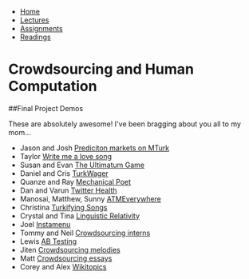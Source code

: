 <ul id="ProjectSubmenu">
    <li><a class="home" href="index.html" title="Home">Home</a></li>
    <li><a class="syllabus" href="syllabus.html" title="Lectures">Lectures</a></li>
    <li><a class="assignments" href="assignments.html" title="Assignments">Assignments</a></li>
    <li><a class="resources" href="resources.html" title="Resources">Readings</a></li>
</ul>

<link rel="stylesheet" type="text/css" href="stylesheet.css" />

# Crowdsourcing and Human Computation

##Final Project Demos

These are absolutely awesome! I've been bragging about you all to my mom...


- Jason and Josh [Prediciton markets on MTurk](https://vimeo.com/82152227)
- Taylor [Write me a love song](http://vimeo.com/82191227)
- Susan and Evan [The Ultimatum Game](http://vimeo.com/82157250)
- Daniel and Cris [TurkWager](https://vimeo.com/82169139)
- Quanze and Ray [Mechanical Poet](http://vimeo.com/82210047)
- Dan and Varun [Twitter Health](http://vimeo.com/82165332?utm_source=email&utm_medium=clip-transcode_complete-finished-20120100&utm_campaign=7701&email_id=Y2xpcF90cmFuc2NvZGVkfGU0ZDg2ZjQ5Zjk3YjE0OWExODAyNjdjZGMzMzgzMjE1MjIxfDIzNTY2NTI5fDEzODczNDcwMzJ8NzcwMQ%3D%3D)
- Manosai, Matthew, Sunny [ATMEverywhere](http://vimeo.com/81940242)
- Christina [Turkifying Songs](https://vimeo.com/82206183)
- Crystal and Tina [Linguistic Relativity](http://vimeo.com/82176120)
- Joel [Instamenu](https://vimeo.com/82219965) 
- Tommy and Neil [Crowdsourcing interns](https://vimeo.com/82220356) 
- Lewis [AB Testing](https://vimeo.com/82224910)
- Jiten [Crowdsourcing melodies](http://vimeo.com/82206009)
- Matt [Crowdsourcing essays](https://vimeo.com/82223449) 
- Corey and Alex [Wikitopics](https://vimeo.com/82247435)
